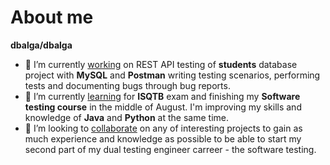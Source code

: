 # About me

****dbalga/dbalga****

- 🔭 I’m currently <ins>working</ins> on REST API testing of **students** database project with **MySQL** and **Postman** writing testing scenarios, performing tests and documenting bugs through bug reports.
- 🌱 I’m currently <ins>learning</ins> for **ISQTB** exam and finishing my **Software testing course** in the middle of August. I'm improving my skills and knowledge of **Java** and **Python** at the same time.
- 👯 I’m looking to <ins>collaborate</ins> on any of interesting projects to gain as much experience and knowledge as possible to be able to start my second part of my dual testing engineer carreer - the software testing.

